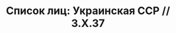 ---
title: 'Список лиц: Украинская ССР // 3.X.37'
description: РГАСПИ, ф.17, оп.171, дело 411, лист 164
images:
- /disk/pictures/v03/17-171-411-164.jpg
- /disk/pictures/v03/17-171-411-165.jpg
---